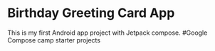 # Birthday Greeting Card App

   This is my first Android app project with Jetpack compose. 
   #Google Compose camp starter projects
